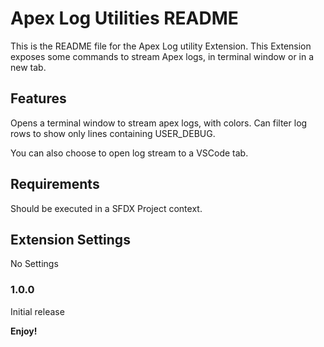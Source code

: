 # Apex Log Utilities README

This is the README file for the Apex Log utility Extension. This Extension exposes some commands to stream Apex logs, in terminal window or in a new tab.

## Features

Opens a terminal window to stream apex logs, with colors.
Can filter log rows to show only lines containing USER_DEBUG.

You can also choose to open log stream to a VSCode tab.

## Requirements

Should be executed in a SFDX Project context.
## Extension Settings

No Settings


### 1.0.0

Initial release


**Enjoy!**
